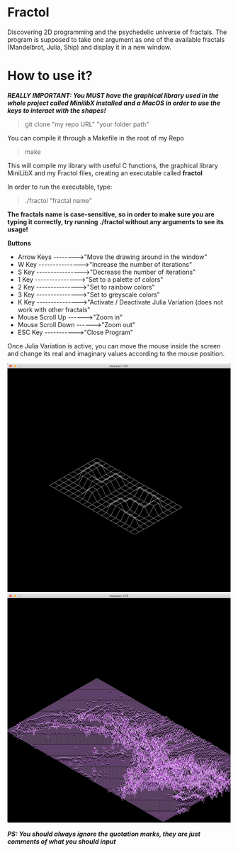 # Fractol

Discovering 2D programming and the psychedelic universe of fractals.
The program is supposed to take one argument as one of the available fractals (Mandelbrot, Julia, Ship) and display it
in a new window.

# How to use it?

***REALLY IMPORTANT: You MUST have the graphical library used in the whole project called MinilibX installed and a MacOS in order to
use the keys to interact with the shapes!***

> git clone "my repo URL" "your folder path"

You can compile it through a Makefile in the root of my Repo
> make

This will compile my library with useful C functions, the graphical library MiniLibX and my Fractol files,
creating an executable called **fractol**

In order to run the executable, type:
> ./fractol "fractal name"

**The fractals name is case-sensitive, so in order to make sure you are typing it correctly, try running ./fractol without
any arguments to see its usage!**

**Buttons**
- Arrow Keys -------->"Move the drawing around in the window"
- W Key --------------->"Increase the number of iterations"
- S Key ---------------->"Decrease the number of iterations"
- 1 Key --------------->"Set to a palette of colors"
- 2 Key --------------->"Set to rainbow colors"
- 3 Key --------------->"Set to greyscale colors"
- K Key --------------->"Activate / Deactivate Julia Variation (does not work with other fractals"
- Mouse Scroll Up ------>"Zoom in"
- Mouse Scroll Down ------>"Zoom out"
- ESC Key ----------->"Close Program"

Once Julia Variation is active, you can move the mouse inside the screen and change its real and imaginary values according
to the mouse position.

![Image of Subject](https://github.com/MuSuareZ/FDF/blob/master/img/42logo.png)
![Image of Subject](https://github.com/MuSuareZ/FDF/blob/master/img/mars.png)

***PS: You should always ignore the quotation marks, they are just comments of what you should input***
